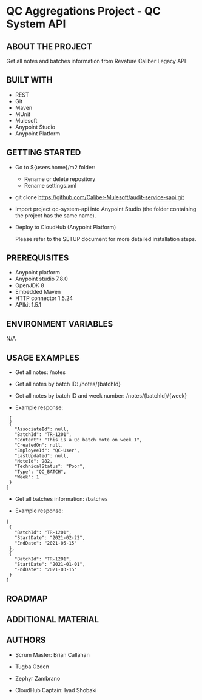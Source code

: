 # QC Aggregations Project - QC System API

## ABOUT THE PROJECT
  
Get all notes and batches information from Revature Caliber Legacy API 

## BUILT WITH

* REST
* Git
* Maven
* MUnit
* Mulesoft
* Anypoint Studio
* Anypoint Platform
  
## GETTING STARTED

* Go to ${users.home}/m2 folder:

    * Rename or delete repository 
    * Rename settings.xml
    
* git clone https://github.com/Caliber-Mulesoft/audit-service-sapi.git

* Import project qc-system-api into Anypoint Studio (the folder containing the project has the same name).

* Deploy to CloudHub (Anypoint Platform)
  <!--Leave the following non-comment instruction at the bottom-->
  Please refer to the SETUP document for more detailed installation steps.

## PREREQUISITES

 * Anypoint platform
 * Anypoint studio 7.8.0
 * OpenJDK 8
 * Embedded Maven
 * HTTP connector 1.5.24
 * APIkit 1.5.1


## ENVIRONMENT VARIABLES
  N/A

## USAGE EXAMPLES

* Get all notes:  /notes
* Get all notes by batch ID:  /notes/{batchId}
* Get all notes by batch ID and week number:  /notes/{batchId}/{week}

* Example response:
 ```
  [
  {
    "AssociateId": null,
    "BatchId": "TR-1201",
    "Content": "This is a Qc batch note on week 1",
    "CreatedOn": null,
    "EmployeeId": "QC-User",
    "LastUpdated": null,
    "NoteId": 982,
    "TechnicalStatus": "Poor",
    "Type": "QC_BATCH",
    "Week": 1
  }
]
 ```

* Get all batches information: /batches
 
* Example response:
 ```
 [
  {
    "BatchId": "TR-1201",
    "StartDate": "2021-02-22",
    "EndDate": "2021-05-15"
  },
  {
    "BatchId": "TR-1201",
    "StartDate": "2021-01-01",
    "EndDate": "2021-03-15"
  }
]
 
 ```
 

## ROADMAP

## ADDITIONAL MATERIAL

## AUTHORS

* Scrum Master: Brian Callahan

* Tugba Ozden

* Zephyr Zambrano

* CloudHub Captain: Iyad Shobaki
